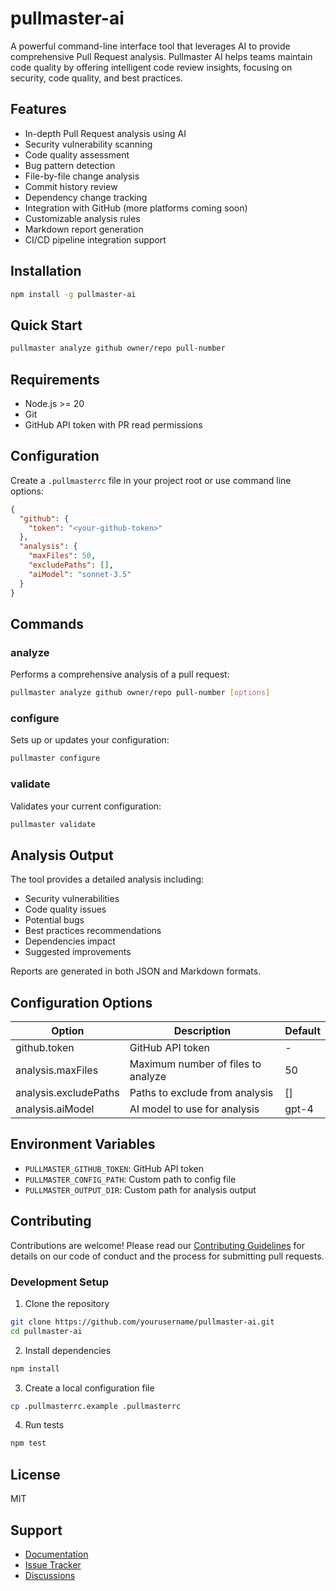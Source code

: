 # pullmaster-ai

A powerful command-line interface tool that leverages AI to provide comprehensive Pull Request analysis. Pullmaster AI helps teams maintain code quality by offering intelligent code review insights, focusing on security, code quality, and best practices.

## Features

- In-depth Pull Request analysis using AI
- Security vulnerability scanning
- Code quality assessment
- Bug pattern detection
- File-by-file change analysis
- Commit history review
- Dependency change tracking
- Integration with GitHub (more platforms coming soon)
- Customizable analysis rules
- Markdown report generation
- CI/CD pipeline integration support

## Installation

```bash
npm install -g pullmaster-ai
```

## Quick Start

```bash
pullmaster analyze github owner/repo pull-number
```

## Requirements

- Node.js >= 20
- Git
- GitHub API token with PR read permissions

## Configuration

Create a `.pullmasterrc` file in your project root or use command line options:

```json
{
  "github": {
    "token": "<your-github-token>"
  },
  "analysis": {
    "maxFiles": 50,
    "excludePaths": [],
    "aiModel": "sonnet-3.5"
  }
}
```

## Commands

### analyze
Performs a comprehensive analysis of a pull request:
```bash
pullmaster analyze github owner/repo pull-number [options]
```

### configure
Sets up or updates your configuration:
```bash
pullmaster configure
```

### validate
Validates your current configuration:
```bash
pullmaster validate
```

## Analysis Output

The tool provides a detailed analysis including:
- Security vulnerabilities
- Code quality issues
- Potential bugs
- Best practices recommendations
- Dependencies impact
- Suggested improvements

Reports are generated in both JSON and Markdown formats.

## Configuration Options

| Option | Description | Default |
|--------|-------------|---------|
| github.token | GitHub API token | - |
| analysis.maxFiles | Maximum number of files to analyze | 50 |
| analysis.excludePaths | Paths to exclude from analysis | [] |
| analysis.aiModel | AI model to use for analysis | gpt-4 |

## Environment Variables

- `PULLMASTER_GITHUB_TOKEN`: GitHub API token
- `PULLMASTER_CONFIG_PATH`: Custom path to config file
- `PULLMASTER_OUTPUT_DIR`: Custom path for analysis output

## Contributing

Contributions are welcome! Please read our [Contributing Guidelines](CONTRIBUTING.md) for details on our code of conduct and the process for submitting pull requests.

### Development Setup

1. Clone the repository
```bash
git clone https://github.com/yourusername/pullmaster-ai.git
cd pullmaster-ai
```

2. Install dependencies
```bash
npm install
```

3. Create a local configuration file
```bash
cp .pullmasterrc.example .pullmasterrc
```

4. Run tests
```bash
npm test
```

## License

MIT

## Support

- [Documentation](docs/README.md)
- [Issue Tracker](../../issues)
- [Discussions](../../discussions)
